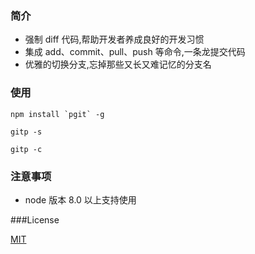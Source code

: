 ### 简介

-   强制 diff 代码,帮助开发者养成良好的开发习惯
-   集成 add、commit、pull、push 等命令,一条龙提交代码
-   优雅的切换分支,忘掉那些又长又难记忆的分支名

### 使用

```
npm install `pgit` -g

gitp -s

gitp -c
```

### 注意事项

-   node 版本 8.0 以上支持使用

###License

[MIT](https://github.com/reduxjs/redux/blob/master/LICENSE.md)
